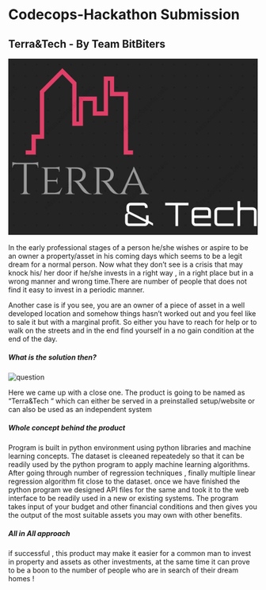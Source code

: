 # Codecops-Hackathon Submission
## Terra&Tech - By Team BitBiters

![Logo](/static/images/logo.png)

 In the early professional stages of a person he/she wishes or aspire to be an owner a property/asset in his coming days which seems to be a legit dream for a normal person. Now what they don’t see is a crisis that may knock his/ her door if he/she invests in a right way , in a right place but in a wrong manner and wrong time.There are number of people that does not find it easy to invest in a periodic manner. 
 
 Another case is if you see, you are an owner of a piece of asset in a well developed location and somehow things hasn’t worked out and you feel like to sale it but with a marginal profit. So either you have to reach for help or to walk on the streets and in the end find yourself in a no gain condition at the end of the day. 
 
##### What is the solution then?

![question](https://encrypted-tbn0.gstatic.com/images?q=tbn%3AANd9GcQczoLHNg_X1_YMLYaDQep9mUrKIxEzGWbyqg&usqp=CAU)

 Here we came up with a close one. The product is going to be named as “Terra&Tech “ which can either be served in a preinstalled setup/website or can also be used as an independent system 
 
##### Whole concept behind the product
 Program is built in python environment using python libraries and machine learning concepts. The dataset is cleeaned repeatedely so that it can be readily used by the python program to apply machine learning algorithms. After going through number of regression techniques , finally multiple linear regression algorithm fit close to the dataset. once we have finished the python program we designed API files for the same and took it to the web interface to be readily used in a new or existing systems.                                The program takes input of your budget and other financial conditions and then gives you the output of the most suitable assets you may own with other benefits.
 
 
 ##### All in All approach
 if successful , this product may make it easier for a common man to invest in property and assets as other investments, at the same time it can prove to be a boon to the number of people who are in search of their dream homes !
 
 
